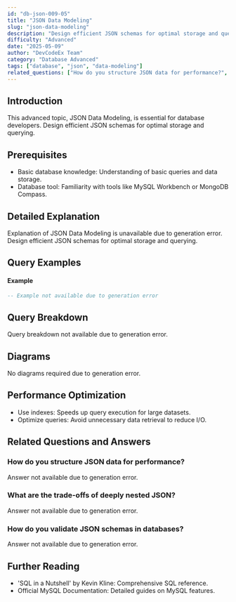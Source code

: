 ```yaml
---
id: "db-json-009-05"
title: "JSON Data Modeling"
slug: "json-data-modeling"
description: "Design efficient JSON schemas for optimal storage and querying."
difficulty: "Advanced"
date: "2025-05-09"
author: "DevCodeEx Team"
category: "Database Advanced"
tags: ["database", "json", "data-modeling"]
related_questions: ["How do you structure JSON data for performance?", "What are the trade-offs of deeply nested JSON?", "How do you validate JSON schemas in databases?"]
---
```


## Introduction

This advanced topic, JSON Data Modeling, is essential for database developers. Design efficient JSON schemas for optimal storage and querying.

## Prerequisites

- Basic database knowledge: Understanding of basic queries and data storage.
- Database tool: Familiarity with tools like MySQL Workbench or MongoDB Compass.

## Detailed Explanation

Explanation of JSON Data Modeling is unavailable due to generation error. Design efficient JSON schemas for optimal storage and querying.

## Query Examples

#### Example
```sql
-- Example not available due to generation error
```

## Query Breakdown

Query breakdown not available due to generation error.

## Diagrams

No diagrams required due to generation error.

## Performance Optimization

- Use indexes: Speeds up query execution for large datasets.
- Optimize queries: Avoid unnecessary data retrieval to reduce I/O.

## Related Questions and Answers

### How do you structure JSON data for performance?

Answer not available due to generation error.

### What are the trade-offs of deeply nested JSON?

Answer not available due to generation error.

### How do you validate JSON schemas in databases?

Answer not available due to generation error.

## Further Reading

- 'SQL in a Nutshell' by Kevin Kline: Comprehensive SQL reference.
- Official MySQL Documentation: Detailed guides on MySQL features.